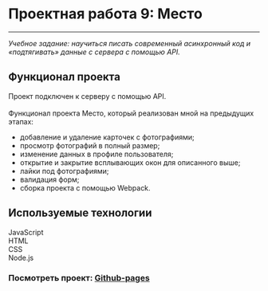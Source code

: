 # Проектная работа 9: Место
------
_Учебное задание: научиться писать современный асинхронный код и «подтягивать» данные с сервера с помощью API._  

## Функционал проекта

Проект подключен к серверу с помощью API. 
<br/>  
Функционал проекта Место, который реализован мной на предыдущих этапах:

* добавление и удаление карточек с фотографиями;
* просмотр фотографий в полный размер;
* изменение данных в профиле пользователя;
* открытие и закрытие всплывающих окон для описанного выше;
* лайки под фотографиями;
* валидация форм;
* сборка проекта с помощью Webpack.  

## Используемые технологии

JavaScript  
HTML   
CSS  
Node.js  

### Посмотреть проект: [Github-pages](https://ulist2020.github.io/mesto)



